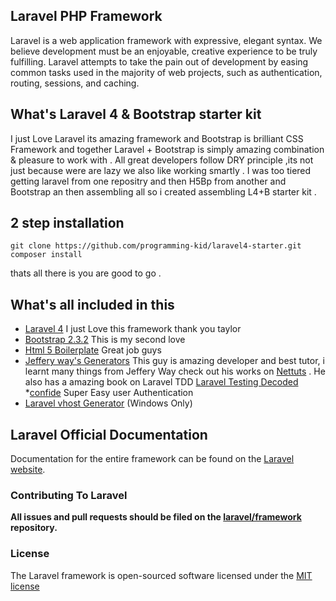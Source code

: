 ## Laravel PHP Framework

Laravel is a web application framework with expressive, elegant syntax. We believe development must be an enjoyable, creative experience to be truly fulfilling. Laravel attempts to take the pain out of development by easing common tasks used in the majority of web projects, such as authentication, routing, sessions, and caching.

## What's Laravel 4 & Bootstrap starter kit

I just Love Laravel its amazing framework and Bootstrap is brilliant CSS Framework and together Laravel + Bootstrap is simply amazing combination & pleasure to work with . All great developers follow DRY principle ,its not just because were are lazy we also like working smartly . I was too tiered getting laravel from one repositry and  then H5Bp from another and Bootstrap an then assembling all so i created assembling L4+B starter kit .

## 2 step installation

    git clone https://github.com/programming-kid/laravel4-starter.git
    composer install

thats all there is you are good to go . 


## What's all included in this

* [Laravel 4](http://laravel.com/) I just Love this framework thank you taylor 
* [Bootstrap 2.3.2](http://twitter.github.io/bootstrap/) This is my second love
* [Html 5 Boilerplate](http://html5boilerplate.com/) Great job guys
* [Jeffery way's Generators](https://github.com/JeffreyWay/Laravel-4-Generators) This guy is amazing developer and best tutor, i learnt many things from Jeffery Way check out his works on [Nettuts](http://net.tutsplus.com/) . He also has a amazing book on Laravel TDD [Laravel Testing Decoded](https://leanpub.com/laravel-testing-decoded)
*[confide](https://github.com/Zizaco/confide) Super Easy user Authentication
* [Laravel vhost Generator](https://github.com/honavarsohaan/laravel4-vhost) (Windows Only) 


## Laravel Official Documentation

Documentation for the entire framework can be found on the [Laravel website](http://laravel.com/docs).

### Contributing To Laravel

**All issues and pull requests should be filed on the [laravel/framework](http://github.com/laravel/framework) repository.**

### License

The Laravel framework is open-sourced software licensed under the [MIT license](http://opensource.org/licenses/MIT)